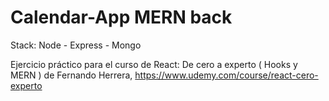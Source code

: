 # Calendar-App MERN back

Stack: Node - Express - Mongo

Ejercicio práctico para el curso de React: De cero a experto ( Hooks y MERN ) de Fernando Herrera, https://www.udemy.com/course/react-cero-experto